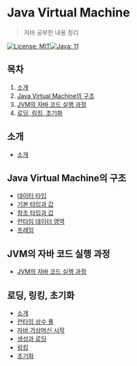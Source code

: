 # Java Virtual Machine

> 자바 공부한 내용 정리

[![License: MIT](https://img.shields.io/badge/License-MIT-yellow.svg)](https://opensource.org/licenses/MIT)[![Java: 11](https://img.shields.io/badge/Java-11-brightgreen)](https://docs.oracle.com/javase/specs/jvms/se11/html/index.html)

## 목차

1. [소개](#소개)
2. [Java Virtual Machine의 구조](#java-virtual-machine의-구조)
3. [JVM의 자바 코드 실행 과정](#jvm의-자바-코드-실행-과정)
4. [로딩, 링킹, 초기화](#로딩,-링킹,-초기화)

## 소개

- [소개](./01_Intruduction.md)

## Java Virtual Machine의 구조

- [데이터 타입](./02_StructureOfJVM/01_DataType.md)
- [기본 타입과 값](./02_StructureOfJVM/02_PrimitiveTypesAndValues.md)
- [참조 타입과 값](./02_StructureOfJVM/03_ReferenceTypesAndValues.md)
- [런타임 데이터 영역](./02_StructureOfJVM/04_Run-TimeDataAreas.md)
- [프레임](./02_StructureOfJVM/05_Frams.md)

## JVM의 자바 코드 실행 과정

- [JVM의 자바 코드 실행 과정](./03_ExecuteJavaCode.md)

## 로딩, 링킹, 초기화

- [소개](./05_LoadingLinkingAndInitializing/01_Overview.md)
- [런타임 상수 풀](./05_LoadingLinkingAndInitializing/02_TheRun-TimeConstantPool.md)
- [자바 가상머신 시작](./05_LoadingLinkingAndInitializing/03_JavaVirtualMachineStartup.md)
- [생성과 로딩](./05_LoadingLinkingAndInitializing/04_CreationAndLoading.md)
- [링킹](./05_LoadingLinkingAndInitializing/05_Linking.md)
- [초기화](./05_LoadingLinkingAndInitializing/06_Initialization.md)
